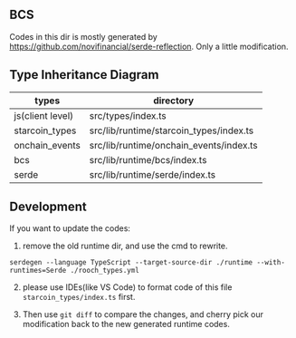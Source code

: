 ## BCS

Codes in this dir is mostly generated by https://github.com/novifinancial/serde-reflection.
Only a little modification.

## Type Inheritance Diagram

| types            | directory                               |
| ---------------- | --------------------------------------- |
| js(client level) | src/types/index.ts                      |
| starcoin_types   | src/lib/runtime/starcoin_types/index.ts |
| onchain_events   | src/lib/runtime/onchain_events/index.ts |
| bcs              | src/lib/runtime/bcs/index.ts            |
| serde            | src/lib/runtime/serde/index.ts          |

## Development

If you want to update the codes:

1. remove the old runtime dir, and use the cmd to rewrite.

```shell
serdegen --language TypeScript --target-source-dir ./runtime --with-runtimes=Serde ./rooch_types.yml
```

2. please use IDEs(like VS Code) to format code of this file `starcoin_types/index.ts` first.

3. Then use `git diff` to compare the changes, and cherry pick our modification back to the new generated runtime codes.
